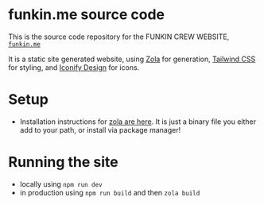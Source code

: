 # funkin.me source code

This is the source code repository for the FUNKIN CREW WEBSITE,
[`funkin.me`](https://funkin.me)

It is a static site generated website, using [Zola](https://www.getzola.org/)
for generation, [Tailwind CSS](https://tailwindcss.com/) for styling, and [Iconify Design](https://iconify.design/) for icons.

# Setup

- Installation instructions for
  [zola are here](https://www.getzola.org/documentation/getting-started/installation/).
  It is just a binary file you either add to your path, or install via package
  manager!

# Running the site

- locally using `npm run dev`
- in production using `npm run build` and then `zola build`
